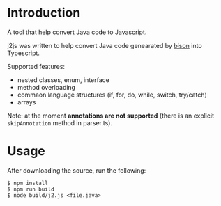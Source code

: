 
# Introduction

A tool that help convert Java code to Javascript.

j2js was written to help convert Java code genearated by [bison](https://www.gnu.org/software/bison/) into Typescript.

Supported features:
- nested classes, enum, interface
- method overloading
- commaon language structures (if, for, do, while, switch, try/catch)
- arrays

Note: at the moment **annotations are not supported** (there is an explicit `skipAnnotation` method in parser.ts).

# Usage
After downloading the source, run the following:
```
$ npm install
$ npm run build
$ node build/j2.js <file.java>
```

